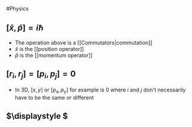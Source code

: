 #Physics 
## $\displaystyle [\hat{x},\hat{p}]=i\hbar$
* The operation above is a [[Commutators|commutation]]
* $\displaystyle \hat{x}$ is the [[position operator]]
* $\displaystyle \hat{p}$ is the [[momentum operator]]
## $\displaystyle [r_{i},r_{j}]=[p_{i},p_{j}]=0$
* In 3D, $\displaystyle [x,y]$ or $\displaystyle [p_{x},p_{y}]$ for example is 0 where $\displaystyle i$ and $\displaystyle j$ don't necessarily have to be the same or different
## $\displaystyle $
